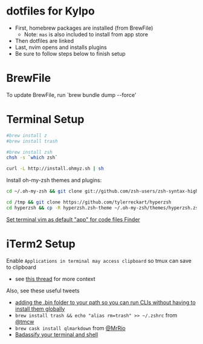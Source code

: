 # dotfiles for Kylpo

- First, homebrew packages are installed (from BrewFile)
  - Note: `mas` is also included to install from app store
- Then dotfiles are linked
- Last, nvim opens and installs plugins
- Be sure to follow steps below to finish setup

BrewFile
======
To update BrewFile, run `brew bundle dump --force'

Terminal Setup
======
```sh
#brew install z
#brew install trash

#brew install zsh
chsh -s `which zsh`

curl -L http://install.ohmyz.sh | sh
```

Install oh-my-zsh themes and plugins:
```sh
cd ~/.oh-my-zsh && git clone git://github.com/zsh-users/zsh-syntax-highlighting.git

cd /tmp && git clone https://github.com/tylerreckart/hyperzsh
cd hyperzsh && cp -R hyperzsh.zsh-theme ~/.oh-my-zsh/themes/hyperzsh.zsh-theme
```

[Set terminal vim as default "app" for code files Finder](https://www.youtube.com/watch?v=DBUuhvS8nZ8&feature=youtu.be)

iTerm2 Setup
=======

Enable `Applications in terminal may access clipboard` so tmux can save to
clipboard
- see [this
  thread](https://github.com/tmux/tmux/issues/592#issuecomment-255763680) for more context

Also, see these useful tweets
- [adding the .bin folder to your path so you can run CLIs without having to install them globally](https://twitter.com/ariabuckles/status/772209060506587136)
- `brew install trash && echo "alias rm=trash" >> ~/.zshrc` from [@tmcw](https://twitter.com/tmcw/status/784466696308400128)
- `brew cask install qlmarkdown` from [@MrRio](https://twitter.com/MrRio/status/784841830991007744)
- [Badassify your terminal and shell](http://jilles.me/badassify-your-terminal-and-shell/)
